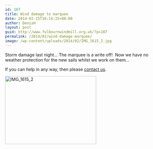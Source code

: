 ```yaml
---
id: 107
title: Wind damage to marquee
date: 2014-02-15T16:14:25+00:00
author: DenisH
layout: post
guid: http://www.fulbournwindmill.org.uk/?p=107
permalink: /2014/02/wind-damage-marquee/
image: /wp-content/uploads/2014/02/IMG_1615_2.jpg
---
```

Storm damage last night&#8230; The marquee is a write off!  Now we have no weather protection for the new sails whilst we work on them…

If you can help in any way, then please [contact us](http://www.fulbournwindmill.org.uk/contact-us/ "Contact Us").
<!--break-->
[<img class="size-medium wp-image-108 alignleft" alt="IMG_1615_2" src="http://www.fulbournwindmill.org.uk/wp-content/uploads/2014/02/IMG_1615_2-300x225.jpg" width="300" height="225" srcset="http://www.fulbournwindmill.org.uk/wp-content/uploads/2014/02/IMG_1615_2-300x225.jpg 300w, http://www.fulbournwindmill.org.uk/wp-content/uploads/2014/02/IMG_1615_2.jpg 800w" sizes="(max-width: 300px) 100vw, 300px" />](http://www.fulbournwindmill.org.uk/wp-content/uploads/2014/02/IMG_1615_2.jpg)

